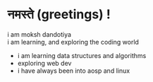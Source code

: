# नमस्ते (greetings) !
i am moksh dandotiya <br>
i am learning, and exploring the coding world
 * i am learning data structures and algorithms 
 * exploring web dev
 * i have always been into aosp and linux
